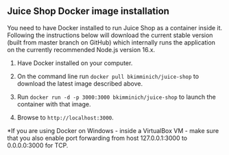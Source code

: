 ## Juice Shop Docker image installation

You need to have Docker installed to run Juice Shop as a container inside it. Following the instructions below will download the current stable version (built from master branch on GitHub) which internally runs the application on the currently recommended Node.js version 16.x.

1. Have Docker installed on your computer.

2. On the command line run ```docker pull bkimminich/juice-shop``` to download the latest image described above.

3. Run ```docker run -d -p 3000:3000 bkimminich/juice-shop``` to launch the container with that image.

4. Browse to ```http://localhost:3000```.

*If you are using Docker on Windows - inside a VirtualBox VM - make sure that you also enable port forwarding from host 127.0.0.1:3000 to 0.0.0.0:3000 for TCP.

[//]: # (These are reference links used in the body of this note and get stripped out when the markdown processor does its job. There is no need to format nicely because it shouldn't be seen. Thanks SO - http://stackoverflow.com/questions/4823468/store-comments-in-markdown-syntax)

   [GitHub]: <https://github.com/juice-shop/juice-shop/releases/latest>